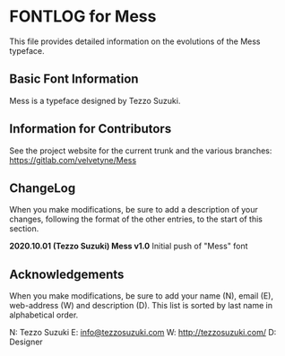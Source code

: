 # FONTLOG for Mess
This file provides detailed information on the evolutions of the Mess typeface.

## Basic Font Information
Mess is a typeface designed by Tezzo Suzuki.

## Information for Contributors
See the project website for the current trunk and the various branches:
https://gitlab.com/velvetyne/Mess

## ChangeLog
When you make modifications, be sure to add a description of your changes,
following the format of the other entries, to the start of this section.

**2020.10.01 (Tezzo Suzuki) Mess v1.0**
Initial push of "Mess" font

## Acknowledgements
When you make modifications, be sure to add your name (N), email (E),
web-address (W) and description (D). This list is sorted by last name in
alphabetical order.

N: Tezzo Suzuki
E: info@tezzosuzuki.com
W: http://tezzosuzuki.com/
D: Designer
